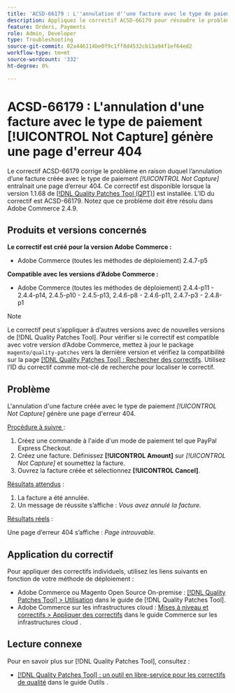 ```yaml
---
title: 'ACSD-66179 : L''annulation d''une facture avec le type de paiement [!UICONTROL Not Capture] génère une page d''erreur 404'
description: Appliquez le correctif ACSD-66179 pour résoudre le problème d'Adobe Commerce où l'annulation d'une facture avec le type de paiement [!UICONTROL Not Capture] a généré une page d'erreur 404.
feature: Orders, Payments
role: Admin, Developer
type: Troubleshooting
source-git-commit: 02a446114be0f9c1ff8d4532cb13a94f1ef64ed2
workflow-type: tm+mt
source-wordcount: '332'
ht-degree: 0%

---
```



# ACSD-66179 : L&#39;annulation d&#39;une facture avec le type de paiement [!UICONTROL Not Capture] génère une page d&#39;erreur 404

Le correctif ACSD-66179 corrige le problème en raison duquel l’annulation d’une facture créée avec le type de paiement *[!UICONTROL Not Capture]* entraînait une page d’erreur 404. Ce correctif est disponible lorsque la version 1.1.68 de [[!DNL Quality Patches Tool (QPT)]](/help/tools/quality-patches-tool/quality-patches-tool-to-self-serve-quality-patches.md) est installée. L’ID du correctif est ACSD-66179. Notez que ce problème doit être résolu dans Adobe Commerce 2.4.9.

## Produits et versions concernés

**Le correctif est créé pour la version Adobe Commerce :**

* Adobe Commerce (toutes les méthodes de déploiement) 2.4.7-p5

**Compatible avec les versions d’Adobe Commerce :**

* Adobe Commerce (toutes les méthodes de déploiement) 2.4.4-p11 - 2.4.4-p14, 2.4.5-p10 - 2.4.5-p13, 2.4.6-p8 - 2.4.6-p11, 2.4.7-p3 - 2.4.8-p1

>[!NOTE]
>
>Le correctif peut s’appliquer à d’autres versions avec de nouvelles versions de [!DNL Quality Patches Tool]. Pour vérifier si le correctif est compatible avec votre version d’Adobe Commerce, mettez à jour le package `magento/quality-patches` vers la dernière version et vérifiez la compatibilité sur la page [[!DNL Quality Patches Tool] : Rechercher des correctifs](https://experienceleague.adobe.com/tools/commerce-quality-patches/index.html). Utilisez l’ID du correctif comme mot-clé de recherche pour localiser le correctif.

## Problème

L&#39;annulation d&#39;une facture créée avec le type de paiement *[!UICONTROL Not Capture]* génère une page d&#39;erreur 404.

<u>Procédure à suivre </u> :

1. Créez une commande à l&#39;aide d&#39;un mode de paiement tel que PayPal Express Checkout.
1. Créez une facture. Définissez **[!UICONTROL Amount]** sur *[!UICONTROL Not Capture]* et soumettez la facture.
1. Ouvrez la facture créée et sélectionnez **[!UICONTROL Cancel]**.

<u>Résultats attendus</u> :

1. La facture a été annulée.
1. Un message de réussite s’affiche : *Vous avez annulé la facture.*

<u>Résultats réels</u> :

Une page d’erreur 404 s’affiche : *Page introuvable.*

## Application du correctif

Pour appliquer des correctifs individuels, utilisez les liens suivants en fonction de votre méthode de déploiement :

* Adobe Commerce ou Magento Open Source On-premise : [[!DNL Quality Patches Tool] > Utilisation](/help/tools/quality-patches-tool/usage.md) dans le guide de [!DNL Quality Patches Tool].
* Adobe Commerce sur les infrastructures cloud : [Mises à niveau et correctifs > Appliquer des correctifs](https://experienceleague.adobe.com/docs/commerce-cloud-service/user-guide/develop/upgrade/apply-patches.html) dans le guide Commerce sur les infrastructures cloud .

## Lecture connexe

Pour en savoir plus sur [!DNL Quality Patches Tool], consultez :

* [[!DNL Quality Patches Tool] : un outil en libre-service pour les correctifs de qualité](/help/tools/quality-patches-tool/quality-patches-tool-to-self-serve-quality-patches.md) dans le guide Outils .

